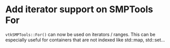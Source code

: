 # Add iterator support on SMPTools For

`vtkSMPTools::For()` can now be used on iterators / ranges.
This can be especially useful for containers that are not indexed like std::map, std::set...
